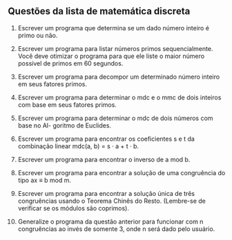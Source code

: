 ## Questões da lista de matemática discreta

1. Escrever um programa que determina se um dado número inteiro é primo ou não.

2. Escrever um programa para listar números primos sequencialmente. Você deve otimizar o programa para que ele liste o maior número possível de primos em 60 segundos.

3. Escrever um programa para decompor um determinado número inteiro em seus fatores primos.

4. Escrever um programa para determinar o mdc e o mmc de dois inteiros com base em seus fatores primos.

5. Escrever um programa para determinar o mdc de dois números com base no Al- goritmo de Euclides.

6. Escrever um programa para encontrar os coeficientes s e t da combinação linear mdc(a, b) = s · a + t · b.

7. Escrever um programa para encontrar o inverso de a mod b.

8. Escrever um programa para encontrar a solução de uma congruência do tipo ax ≡ b mod m.

9. Escrever um programa para encontrar a solução única de três congruências usando o Teorema Chinês do Resto. (Lembre-se de verificar se os módulos são coprimos).

10. Generalize o programa da questão anterior para funcionar com n congruências ao invés de somente 3, onde n será dado pelo usuário.
